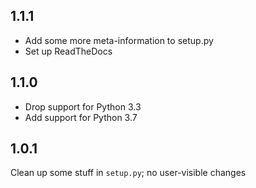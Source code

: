 1.1.1
-----
- Add some more meta-information to setup.py
- Set up ReadTheDocs

1.1.0
-----
- Drop support for Python 3.3
- Add support for Python 3.7

1.0.1
-----
Clean up some stuff in `setup.py`; no user-visible changes
